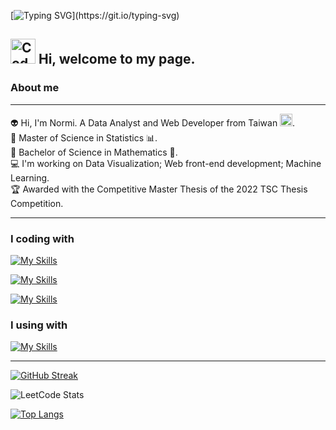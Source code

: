 <!--![](https://github.com/Normi-CYH/Normi-CYH/blob/main/resource/normi.gif?raw=true)-->
[![Typing SVG](https://readme-typing-svg.herokuapp.com?font=Fira+Code&size=50&duration=4000&pause=500&color=F77127&background=0D2F7B00&vCenter=true&width=700&lines=Hi!+I'm+Normi.+;Nice+to+meet+you~~~)](https://git.io/typing-svg)
## <img src="https://user-images.githubusercontent.com/42378118/110234147-e3259600-7f4e-11eb-95be-0c4047144dea.gif" alt="Coder GIF" width="40"> Hi, welcome to my page.
<!--### 嗨 :wave:，歡迎來到我的 GitHub。-->


### About me
---
:alien: Hi, I'm  Normi. A Data Analyst and Web Developer from Taiwan <img src="https://hatscripts.github.io/circle-flags/flags/tw.svg" width="20">.\
:book: Master of Science in Statistics :bar_chart:.\
:book: Bachelor of Science in Mathematics :triangular_ruler:.\
:computer: I'm working on Data Visualization; Web front-end development; Machine Learning.\
:trophy: Awarded with the Competitive Master Thesis of the 2022 TSC Thesis Competition.

---
### I coding with
[![My Skills](https://skillicons.dev/icons?i=py,r,tensorflow,matlab,mysql&perline=8)](https://skillicons.dev)

[![My Skills](https://skillicons.dev/icons?i=md,js,html,css,flask&perline=8)](https://skillicons.dev)

[![My Skills](https://skillicons.dev/icons?i=c,cpp,git&perline=8)](https://skillicons.dev)

### I using with
[![My Skills](https://skillicons.dev/icons?i=vscode,github,discord,figma)](https://skillicons.dev)



---
[![GitHub Streak](https://streak-stats.demolab.com?user=Normi-CYH&theme=dark&border_radius=4.5&date_format=%5BY.%5Dn.j)](https://git.io/streak-stats)

![LeetCode Stats](https://leetcard.jacoblin.cool/ChenYiHsuan?theme=dark&font=Lato&ext=heatmap)

[![Top Langs](https://github-readme-stats.vercel.app/api/top-langs/?username=Normi-CYH&layout=compact&theme=dark)](https://github.com/anuraghazra/github-readme-stats)

<!-- [![Top Langs](https://github-readme-stats.vercel.app/api/top-langs/?username=Normi-CYH)](https://github.com/anuraghazra/github-readme-stats) -->


<!--
**Normi-CYH/Normi-CYH** is a ✨ _special_ ✨ repository because its `README.md` (this file) appears on your GitHub profile.

Here are some ideas to get you started:

- 🔭 I’m currently working on ...
- 🌱 I’m currently learning ...
- 👯 I’m looking to collaborate on ...
- 🤔 I’m looking for help with ...
- 💬 Ask me about ...
- 📫 How to reach me: ...
- 😄 Pronouns: ...
- ⚡ Fun fact: ...
-->
